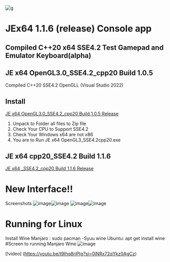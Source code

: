 
![g](https://github.com/HCPP20334/JoyStickTest/assets/76736848/ddfab288-7ecc-4830-a0ce-fe3a30c8a15c)

# JEx64 1.1.6 (release) Console app
Compiled C++20 x64 SSE4.2 
Test Gamepad and Emulator Keyboard(alpha)
----------
## JE x64 OpenGL3.0_SSE4.2_cpp20 Build 1.0.5 
Compiled C++20 SSE4.2 OpenGLL (Visual Studio 2022)
## Install
[JE x64 OpenGL3.0_SSE4.2_cpp20 Build 1.0.5 Release](https://github.com/HCPP20334/JoyStickTest/releases/tag/JE_x64_OpenGL " JE x64 OpenGL3.0_SSE4.2_cpp20")

1. Unpack to Folder all files to Zip file
2. Check Your CPU to Support SSE4.2
3. Check Your Windows x64 are not x86
4. You are to Run JE x64 OpenGL3_SSE4.2cpp20.exe 
## JE x64 cpp20_SSE4.2 Build 1.1.6
[JE x64 _SSE4.2_cpp20 Build 1.1.6 Release](https://github.com/HCPP20334/JoyStickTest "JE x64 Console App")

# New Interface!!
Screenshots
![image](https://github.com/HCPP20334/JoyStickTest/assets/76736848/19b92543-0a79-4f68-b5b8-4bf8fda66f4c)![image](https://github.com/HCPP20334/JoyStickTest/assets/76736848/c123d22b-4037-440b-87a9-e6fe1ca10386)
![image](https://github.com/HCPP20334/JoyStickTest/assets/76736848/9a27be72-60a0-4321-b661-bc57429f4058)![image](https://github.com/HCPP20334/JoyStickTest/assets/76736848/2261b741-c849-4d8e-8885-7d08325c7633)
# Running for Linux
Install Wine
Manjaro : sudo pacman -Syuu wine
Ubuntu: apt get install wine
#Screen to running Manjaro Wine
![image](https://github.com/HCPP20334/JoyStickTest/assets/76736848/f154fb0c-5f5d-42b0-8a82-69551a43b882)

[!video]
(https://youtu.be/t9Ihq8riPtg?si=0iNRx72qYkz0AgCz)
